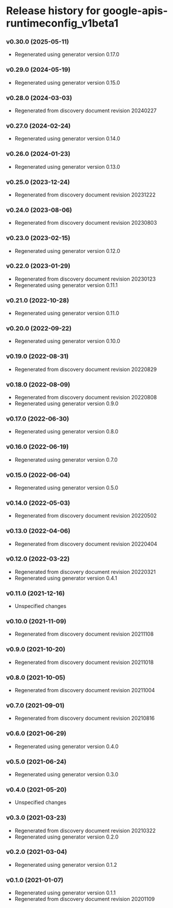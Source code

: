 # Release history for google-apis-runtimeconfig_v1beta1

### v0.30.0 (2025-05-11)

* Regenerated using generator version 0.17.0

### v0.29.0 (2024-05-19)

* Regenerated using generator version 0.15.0

### v0.28.0 (2024-03-03)

* Regenerated from discovery document revision 20240227

### v0.27.0 (2024-02-24)

* Regenerated using generator version 0.14.0

### v0.26.0 (2024-01-23)

* Regenerated using generator version 0.13.0

### v0.25.0 (2023-12-24)

* Regenerated from discovery document revision 20231222

### v0.24.0 (2023-08-06)

* Regenerated from discovery document revision 20230803

### v0.23.0 (2023-02-15)

* Regenerated using generator version 0.12.0

### v0.22.0 (2023-01-29)

* Regenerated from discovery document revision 20230123
* Regenerated using generator version 0.11.1

### v0.21.0 (2022-10-28)

* Regenerated using generator version 0.11.0

### v0.20.0 (2022-09-22)

* Regenerated using generator version 0.10.0

### v0.19.0 (2022-08-31)

* Regenerated from discovery document revision 20220829

### v0.18.0 (2022-08-09)

* Regenerated from discovery document revision 20220808
* Regenerated using generator version 0.9.0

### v0.17.0 (2022-06-30)

* Regenerated using generator version 0.8.0

### v0.16.0 (2022-06-19)

* Regenerated using generator version 0.7.0

### v0.15.0 (2022-06-04)

* Regenerated using generator version 0.5.0

### v0.14.0 (2022-05-03)

* Regenerated from discovery document revision 20220502

### v0.13.0 (2022-04-06)

* Regenerated from discovery document revision 20220404

### v0.12.0 (2022-03-22)

* Regenerated from discovery document revision 20220321
* Regenerated using generator version 0.4.1

### v0.11.0 (2021-12-16)

* Unspecified changes

### v0.10.0 (2021-11-09)

* Regenerated from discovery document revision 20211108

### v0.9.0 (2021-10-20)

* Regenerated from discovery document revision 20211018

### v0.8.0 (2021-10-05)

* Regenerated from discovery document revision 20211004

### v0.7.0 (2021-09-01)

* Regenerated from discovery document revision 20210816

### v0.6.0 (2021-06-29)

* Regenerated using generator version 0.4.0

### v0.5.0 (2021-06-24)

* Regenerated using generator version 0.3.0

### v0.4.0 (2021-05-20)

* Unspecified changes

### v0.3.0 (2021-03-23)

* Regenerated from discovery document revision 20210322
* Regenerated using generator version 0.2.0

### v0.2.0 (2021-03-04)

* Regenerated using generator version 0.1.2

### v0.1.0 (2021-01-07)

* Regenerated using generator version 0.1.1
* Regenerated from discovery document revision 20201109

